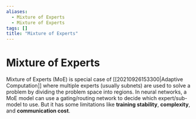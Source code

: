 ```yaml
---
aliases:
  - Mixture of Experts
  - Mixture of Experts
tags: []
title: "Mixture of Experts"
---
```


# Mixture of Experts

Mixture of Experts (MoE) is special case of [[20210926153300|Adaptive Computation]] where multiple experts (usually subnets) are used to solve a problem by dividing the problem space into regions. In neural networks, a MoE model can use a gating/routing network to decide which expert/sub-model to use. But it has some limitations like **training stability**, **complexity**, and **communication cost**.